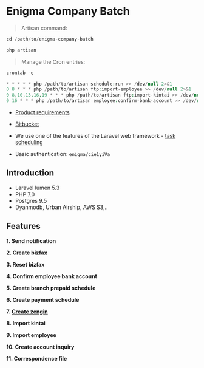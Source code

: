 # Enigma Company Batch

> Artisan command:

```php
cd /path/to/enigma-company-batch

php artisan
```
> Manage the Cron entries:

```php
crontab -e

* * * * * php /path/to/artisan schedule:run >> /dev/null 2>&1
0 8 * * * php /path/to/artisan ftp:import-employee >> /dev/null 2>&1
0 8,10,13,16,19 * * * php /path/to/artisan ftp:import-kintai >> /dev/null 2>&1
0 16 * * * php /path/to/artisan employee:confirm-bank-account >> /dev/null 2>&1
```

- [Product requirements](https://neo-universe.atlassian.net/wiki/spaces/ENIGMA/pages/85117753/Services)

- [Bitbucket](https://bitbucket.org/nldanang/enigma-company-batch)

- We use one of the features of the Laravel web framework - [task scheduling](https://laravel.com/docs/5.3/scheduling)

- Basic authentication: `enigma/cie1yiVa`

## Introduction

- Laravel lumen 5.3
- PHP 7.0
- Postgres 9.5
- Dyanmodb, Urban Airship, AWS S3,..

## Features

**1. Send notification**

**2. Create bizfax**

**3. Reset bizfax**

**4. Confirm employee bank account**

**5. Create branch prepaid schedule**

**6. Create payment schedule**

**7. [Create zengin](#create-zengin)**

**8. Import kintai**

**9. Import employee**

**10. Create account inquiry**

**11. Correspondence file**
